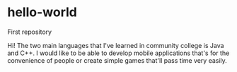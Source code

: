 # hello-world
First repository

Hi! The two main languages that I've learned in community college is Java and C++.
I would like to be able to develop mobile applications that's for the convenience of
people or create simple games that'll pass time very easily.
